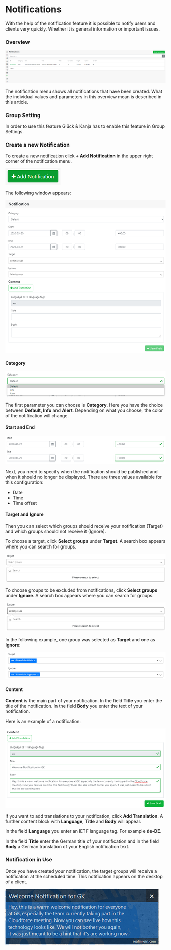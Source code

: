 # Notifications

With the help of the notification feature it is possible to notify users and clients very quickly. Whether it is general information or important issues.

### Overview

![](../.gitbook/assets/rj-notification-list.png)

The notification menu shows all notifications that have been created. What the individual values and parameters in this overview mean is described in this article.

### Group Setting

In order to use this feature Glück & Kanja has to enable this feature in Group Settings.

### Create a new Notification

To create a new notification click **+ Add Notification** in the upper right corner of the notification menu.

![](../.gitbook/assets/rj-notification-add-notification.png)

The following window appears:

![](../.gitbook/assets/rj-notification-add-notification2.png)

#### Category

![](../.gitbook/assets/rj-notification-category.png)

The first parameter you can choose is **Category**. Here you have the choice between **Default, Info** and **Alert**. Depending on what you choose, the color of the notification will change.

#### Start and End

![](../.gitbook/assets/rj-notification-start-end.png)



Next, you need to specify when the notification should be published and when it should no longer be displayed. There are three values available for this configuration:

* Date
* Time
* Time offset

#### Target and Ignore

Then you can select which groups should receive your notification \(Target\) and which groups should not receive it \(Ignore\).

To choose a target, click **Select groups** under **Target**. A search box appears where you can search for groups.

![](../.gitbook/assets/rj-notification-target.png)

To choose groups to be excluded from notifications, click **Select groups** under **Ignore**. A search box appears where you can search for groups.

![](../.gitbook/assets/rj-notification-ignore.png)

In the following example, one group was selected as **Target** and one as **Ignore**:

![](../.gitbook/assets/rj-notification-target-ignore.png)

#### Content

**Content** is the main part of your notification. In the field **Title** you enter the title of the notification. In the field **Body** you enter the text of your notification.  
  
Here is an example of a notification:

![](../.gitbook/assets/rj-notification-content.png)

If you want to add translations to your notification, click **Add Translation**. A further content block with **Language**, **Title** and **Body** will appear.

In the field **Language** you enter an IETF language tag. For example **de-DE**.

In the field **Title** enter the German title of your notification and in the field **Body** a German translation of your English notification text.

### Notification in Use

Once you have created your notification, the target groups will receive a notification at the scheduled time. This notification appears on the desktop of a client.

![](../.gitbook/assets/rj-notification-prompt.png)

